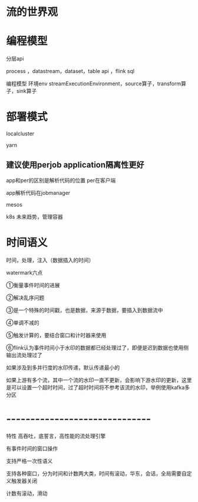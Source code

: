 # 流的世界观



# 编程模型

分层api

process ，datastream，dataset，table api ，flink sql

编程模型 环境env streamExecutionEnvironment，source算子，transform算子，sink算子

# 部署模式

localcluster

yarn  

## 建议使用perjob  application隔离性更好

app和per的区别是解析代码的位置 per在客户端

app解析代码在jobmanager



mesos 

k8s 未来趋势，管理容器



# 时间语义

时间，处理，注入（数据插入的时间）

watermark六点

①衡量事件时间的进展

②解决乱序问题

③是一个特殊的时间戳，也是数据，来源于数据，要插入到数据流中

④单调不减的

⑤触发计算的，要结合窗口和计时器来使用

⑥flink认为事件时间小于水印的数据都已经处理过了，即便是迟到数据也使用侧输出流处理过了

如果涉及到多并行度的水印传递，默认传递最小的



如果上游有多个流，其中一个流的水印一直不更新，会影响下游水印的更新，这里是可以设置一个超时时间，过了超时时间将不参考该流的水印，举例使用kafka多分区







# ------------------------------

特性 高吞吐，底誓言，高性能的流处理引擎

有事件时间的窗口操作

支持严格一次性语义

支持各种窗口，分为时间和计数两大类，时间有滚动，华东，会话，全局需要自定义触发器关闭

计数有滚动，滑动





